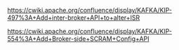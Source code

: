 https://cwiki.apache.org/confluence/display/KAFKA/KIP-497%3A+Add+inter-broker+API+to+alter+ISR

https://cwiki.apache.org/confluence/display/KAFKA/KIP-554%3A+Add+Broker-side+SCRAM+Config+API
